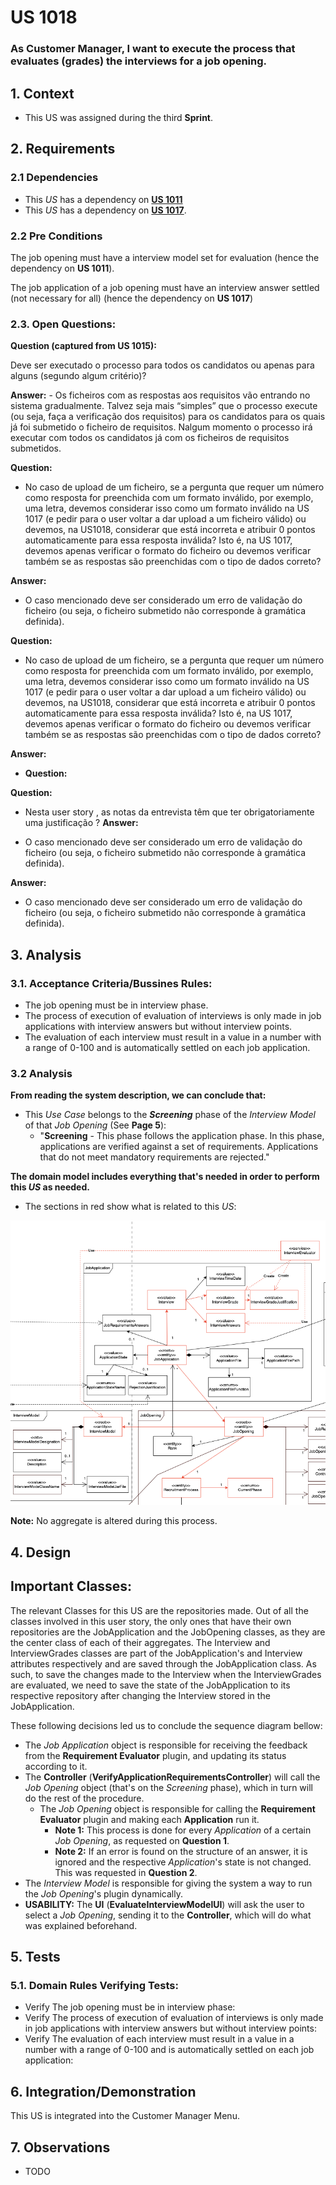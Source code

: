 # US 1018
### As Customer Manager, I want to execute the process that evaluates (grades) the interviews for a job opening.
## 1. Context

* This US was assigned during the third **Sprint**.

## 2. Requirements
### 2.1 Dependencies

* This *US* has a dependency on [**US 1011**](../../sprintB/us_1011/readme.md)
* This *US* has a dependency on [**US 1017**](../us_1017/readme.md).

### 2.2 Pre Conditions

The job opening must have a interview model set for evaluation (hence the dependency on **US 1011**).       

The job application of a job opening must have an interview answer settled (not necessary for all) (hence the dependency on **US 1017**)

### 2.3. Open Questions:

**Question (captured from US 1015):**

Deve ser executado o processo para todos os candidatos ou apenas para alguns (segundo algum critério)?

**Answer:** -  Os ficheiros com as respostas aos requisitos vão entrando no sistema gradualmente. Talvez seja mais “simples” que o processo execute (ou seja, faça a verificação dos requisitos) para os candidatos para os quais já foi submetido o ficheiro de requisitos. Nalgum momento o processo irá executar com todos os candidatos já com os ficheiros de requisitos submetidos.

**Question:**

- No caso de upload de um ficheiro, se a pergunta que requer um número como resposta for preenchida com um formato inválido, por exemplo, uma letra, devemos considerar isso como um formato inválido na US 1017 (e pedir para o user voltar a dar upload a um ficheiro válido) ou devemos, na US1018, considerar que está incorreta e atribuir 0 pontos automaticamente para essa resposta inválida? Isto é, na US 1017, devemos apenas verificar o formato do ficheiro ou devemos verificar também se as respostas são preenchidas com o tipo de dados correto?

**Answer:**

- O caso mencionado deve ser considerado um erro de validação do ficheiro (ou seja, o ficheiro submetido não corresponde à gramática definida).

**Question:**

- No caso de upload de um ficheiro, se a pergunta que requer um número como resposta for preenchida com um formato inválido, por exemplo, uma letra, devemos considerar isso como um formato inválido na US 1017 (e pedir para o user voltar a dar upload a um ficheiro válido) ou devemos, na US1018, considerar que está incorreta e atribuir 0 pontos automaticamente para essa resposta inválida? Isto é, na US 1017, devemos apenas verificar o formato do ficheiro ou devemos verificar também se as respostas são preenchidas com o tipo de dados correto?

**Answer:**

- **Question:**

**Question:**

- Nesta user story , as notas da entrevista têm que ter obrigatoriamente uma justificação ?
**Answer:**

- O caso mencionado deve ser considerado um erro de validação do ficheiro (ou seja, o ficheiro submetido não corresponde à gramática definida).

**Answer:**

- O caso mencionado deve ser considerado um erro de validação do ficheiro (ou seja, o ficheiro submetido não corresponde à gramática definida).



## 3. Analysis

### 3.1. Acceptance Criteria/Bussines Rules:

- The job opening must be in interview phase.
- The process of execution of evaluation of interviews is only made in job applications with interview answers but without interview points.
- The evaluation of each interview must result in a value in a number with a range of 0-100 and is automatically settled on each job application.


### 3.2 Analysis


**From reading the system description, we can conclude that:**
* This *Use Case* belongs to the ***Screening*** phase of the *Interview Model* of that *Job Opening* (See **Page 5**):
    * "**Screening** - This phase follows the application phase. In this phase, applications are verified against a set of requirements. Applications that do not meet mandatory requirements are rejected."





**The domain model includes everything that's needed in order to perform this *US* as needed.**
* The sections in red show what is related to this *US*:

![domainModel](image_files/domain_model_partial_Evaluate_Grades_For_JobOpening.png)

**Note:** No aggregate is altered during this process.


## 4. Design

## Important Classes:


The relevant Classes for this US are the repositories made. Out of all the classes involved in this user story, the only ones that have their own repositories are the JobApplication and the JobOpening classes, as they are the center class of each of their aggregates. 
The Interview and InterviewGrades classes are part of the JobApplication's  and Interview attributes respectively and are saved through the JobApplication class. 
As such, to save the changes made to the Interview when the InterviewGrades are evaluated, we need to save the state of the JobApplication to its respective repository after changing the Interview stored in the JobApplication.

These following decisions led us to conclude the sequence diagram bellow:


* The *Job Application* object is responsible for receiving the feedback from the **Requirement Evaluator** plugin, and updating its status according to it.
* The **Controller** (**VerifyApplicationRequirementsController**) will call the *Job Opening* object (that's on the *Screening* phase), which in turn will do the rest of the procedure.
  * The *Job Opening* object is responsible for calling the **Requirement Evaluator** plugin and making each **Application** run it.
    * **Note 1:** This process is done for every *Application* of a certain *Job Opening*, as requested on **Question 1**.
    * **Note 2:** If an error is found on the structure of an answer, it is ignored and the respective *Application*'s state is not changed. This was requested in **Question 2**.
* The *Interview Model* is responsible for giving the system a way to run the *Job Opening*'s plugin dynamically.
* **USABILITY:** The **UI** (**EvaluateInterviewModelUI**) will ask the user to select a *Job Opening*, sending it to the **Controller**, which will do what was explained beforehand.





## 5. Tests

### 5.1. Domain Rules Verifying Tests:

- Verify The job opening must be in interview phase:
- Verify The process of execution of evaluation of interviews is only made in job applications with interview answers but without interview points:
- Verify The evaluation of each interview must result in a value in a number with a range of 0-100 and is automatically settled on each job application:

## 6. Integration/Demonstration

This US is integrated into the Customer Manager Menu.


## 7. Observations

* TODO

